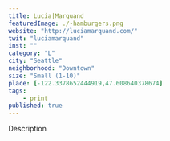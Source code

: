 ```yaml
---
title: Lucia|Marquand
featuredImage: ./-hamburgers.png
website: "http://luciamarquand.com/"
twit: "luciamarquand"
inst: ""
category: "L"
city: "Seattle"
neighborhood: "Downtown"
size: "Small (1-10)"
place: [-122.3378652444919,47.608640378674]
tags:
    - print
published: true
---
```


Description
